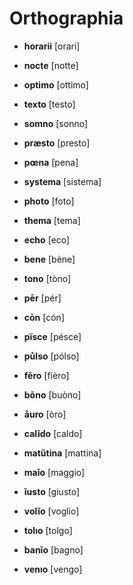 # Orthographia

* **horarii** [orari]

* **nocte** [notte]
* **optimo** [ottimo]
* **texto** [testo]
* **somno** [sonno]

* **præsto** [presto]
* **pœna** [pena]
* **systema** [sistema]

* **photo** [foto]
* **thema** [tema]
* **echo** [eco]

* **bene** [bène]
* **tono** [tòno]

* **pēr** [pér]
* **cōn** [cón]

* **pïsce** [pésce]
* **půlso** [pólso]

* **fẽro** [fièro]
* **bõno** [buòno]

* **åuro** [òro]

* **calĭdo** [caldo]
* **matŭtina** [mattina]

* **maĭo** [maggio]
* **ĭusto** [giusto]

* **volĭo** [voglio]
* **tolıo** [tolgo]
* **banĭo** [bagno]
* **venıo** [vengo]




